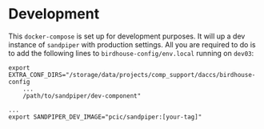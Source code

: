 # Development

This `docker-compose` is set up for development purposes. It will up a dev instance of `sandpiper` with production settings. All you are required to do is to add the following lines to `birdhouse-config/env.local` running on `dev03`:

```
export EXTRA_CONF_DIRS="/storage/data/projects/comp_support/daccs/birdhouse-config
    ...
    /path/to/sandpiper/dev-component"

...
export SANDPIPER_DEV_IMAGE="pcic/sandpiper:[your-tag]"